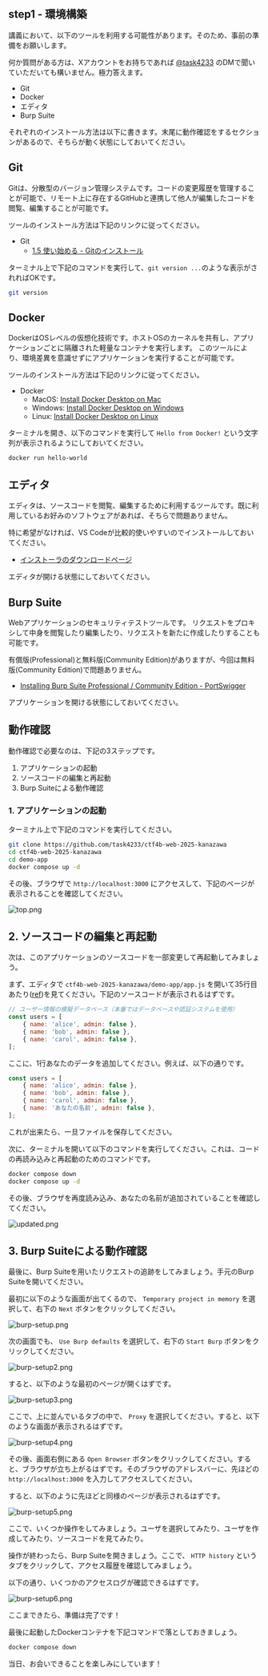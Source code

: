## step1 - 環境構築
講義において、以下のツールを利用する可能性があります。そのため、事前の準備をお願いします。

何か質問がある方は、Xアカウントをお持ちであれば [@task4233](https://x.com/task4233) のDMで聞いていただいても構いません。極力答えます。

- Git
- Docker
- エディタ
- Burp Suite

それぞれのインストール方法は以下に書きます。末尾に動作確認をするセクションがあるので、そちらが動く状態にしておいてください。

## Git
Gitは、分散型のバージョン管理システムです。コードの変更履歴を管理することが可能で、リモート上に存在するGitHubと連携して他人が編集したコードを閲覧、編集することが可能です。

ツールのインストール方法は下記のリンクに従ってください。

- Git
  - [1.5 使い始める - Gitのインストール](https://git-scm.com/book/ja/v2/%E4%BD%BF%E3%81%84%E5%A7%8B%E3%82%81%E3%82%8B-Git%E3%81%AE%E3%82%A4%E3%83%B3%E3%82%B9%E3%83%88%E3%83%BC%E3%83%AB)


ターミナル上で下記のコマンドを実行して、`git version ...`のような表示がされればOKです。

```bash
git version
```

## Docker
DockerはOSレベルの仮想化技術です。ホストOSのカーネルを共有し、アプリケーションごとに隔離された軽量なコンテナを実行します。
このツールにより、環境差異を意識せずにアプリケーションを実行することが可能です。

ツールのインストール方法は下記のリンクに従ってください。

- Docker
  - MacOS: [Install Docker Desktop on Mac](https://docs.docker.com/desktop/setup/install/mac-install/)
  - Windows: [Install Docker Desktop on Windows](https://docs.docker.com/desktop/setup/install/windows-install/)
  - Linux: [Install Docker Desktop on Linux](https://docs.docker.com/desktop/setup/install/linux/)

ターミナルを開き、以下のコマンドを実行して `Hello from Docker!` という文字列が表示されるようにしておいてください。

```
docker run hello-world
```

## エディタ
エディタは、ソースコードを閲覧、編集するために利用するツールです。既に利用しているお好みのソフトウェアがあれば、そちらで問題ありません。

特に希望がなければ、VS Codeが比較的使いやすいのでインストールしておいてください。

- [インストーラのダウンロードページ](https://code.visualstudio.com/download)

エディタが開ける状態にしておいてください。

## Burp Suite
Webアプリケーションのセキュリティテストツールです。
リクエストをプロキシして中身を閲覧したり編集したり、リクエストを新たに作成したりすることも可能です。

有償版(Professional)と無料版(Community Edition)がありますが、今回は無料版(Community Edition)で問題ありません。

- [Installing Burp Suite Professional / Community Edition - PortSwigger](https://portswigger.net/burp/documentation/desktop/getting-started/download-and-install)

アプリケーションを開ける状態にしておいてください。

## 動作確認

動作確認で必要なのは、下記の3ステップです。

1. アプリケーションの起動
2. ソースコードの編集と再起動
3. Burp Suiteによる動作確認


### 1. アプリケーションの起動

ターミナル上で下記のコマンドを実行してください。

```bash
git clone https://github.com/task4233/ctf4b-web-2025-kanazawa
cd ctf4b-web-2025-kanazawa
cd demo-app
docker compose up -d
```

その後、ブラウザで `http://localhost:3000` にアクセスして、下記のページが表示されることを確認してください。

![top.png](./assets/top.png)

## 2. ソースコードの編集と再起動

次は、このアプリケーションのソースコードを一部変更して再起動してみましょう。

まず、エディタで `ctf4b-web-2025-kanazawa/demo-app/app.js` を開いて35行目あたり([ref](../demo-app/app.js#L33-L38))を見てください。下記のソースコードが表示されるはずです。

```javascript
// ユーザー情報の模擬データベース（本番ではデータベースや認証システムを使用）
const users = [
    { name: 'alice', admin: false },
    { name: 'bob', admin: false },
    { name: 'carol', admin: false },
];
```

ここに、1行あなたのデータを追加してください。例えば、以下の通りです。

```javascript
const users = [
    { name: 'alice', admin: false },
    { name: 'bob', admin: false },
    { name: 'carol', admin: false },
    { name: 'あなたの名前', admin: false },
];
```

これが出来たら、一旦ファイルを保存してください。

次に、ターミナルを開いて以下のコマンドを実行してください。これは、コードの再読み込みと再起動のためのコマンドです。

```bash
docker compose down
docker compose up -d
```

その後、ブラウザを再度読み込み、あなたの名前が追加されていることを確認してください。

![updated.png](./assets/updated.png)

## 3. Burp Suiteによる動作確認

最後に、Burp Suiteを用いたリクエストの追跡をしてみましょう。手元のBurp Suiteを開いてください。

最初に以下のような画面が出てくるので、 `Temporary project in memory` を選択して、右下の `Next` ボタンをクリックしてください。

![burp-setup.png](./assets/burp-setup.png)

次の画面でも、 `Use Burp defaults` を選択して、右下の `Start Burp` ボタンをクリックしてください。

![burp-setup2.png](./assets/burp-setup2.png)

すると、以下のような最初のページが開くはずです。

![burp-setup3.png](./assets/burp-setup3.png)

ここで、上に並んでいるタブの中で、 `Proxy` を選択してください。すると、以下のような画面が表示されるはずです。

![burp-setup4.png](./assets/burp-setup4.png)

その後、画面右側にある `Open Browser` ボタンをクリックしてください。すると、ブラウザが立ち上がるはずです。そのブラウザのアドレスバーに、先ほどの `http://localhost:3000` を入力してアクセスしてください。

すると、以下のように先ほどと同様のページが表示されるはずです。

![burp-setup5.png](./assets/burp-setup5.png)

ここで、いくつか操作をしてみましょう。ユーザを選択してみたり、ユーザを作成してみたり、ソースコードを見てみたり。

操作が終わったら、Burp Suiteを開きましょう。ここで、 `HTTP history` というタブをクリックして、アクセス履歴を確認してみましょう。

以下の通り、いくつかのアクセスログが確認できるはずです。

![burp-setup6.png](./assets/burp-setup6.png)

ここまできたら、準備は完了です！

最後に起動したDockerコンテナを下記コマンドで落としておきましょう。

```bash
docker compose down
```

当日、お会いできることを楽しみにしています！

